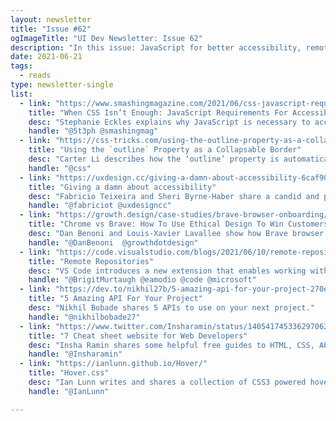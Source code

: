 ```yaml
---
layout: newsletter
title: "Issue #62"
ogImageTitle: "UI Dev Newsletter: Issue 62"
description: "In this issue: JavaScript for better accessibility, remote repositories, web Development cheatsheets, and more."
date: 2021-06-21
tags:
  - reads
type: newsletter-single
list:
  - link: "https://www.smashingmagazine.com/2021/06/css-javascript-requirements-accessible-components/"
    title: "When CSS Isn’t Enough: JavaScript Requirements For Accessible Components"
    desc: "Stephanie Eckles explains why JavaScript is necessary to accomplish focus management, respond to keyboard events, and toggle ARIA attributes."
    handle: "@5t3ph @smashingmag"
  - link: "https://css-tricks.com/using-the-outline-property-as-a-collapsable-border/"
    title: "Using the `outline` Property as a Collapsable Border"
    desc: "Carter Li describes how the ‘outline’ property is automatically collapsed and how animating it doesn’t trigger layouts."
    handle: "@css"
  - link: "https://uxdesign.cc/giving-a-damn-about-accessibility-6caf90be5a40"
    title: "Giving a damn about accessibility"
    desc: "Fabricio Teixeira and Sheri Byrne-Haber share a candid and practical accessibility handbook for designers."
    handle: "@fabriciot @uxdesigncc"
  - link: "https://growth.design/case-studies/brave-browser-onboarding/"
    title: "Chrome vs Brave: How To Use Ethical Design To Win Customers"
    desc: "Dan Benoni and Louis-Xavier Lavallee show how Brave browser uses ethical design in its onboarding and user retention strategy as a competitive advantage."
    handle: "@DanBenoni  @growthdotdesign"
  - link: "https://code.visualstudio.com/blogs/2021/06/10/remote-repositories"
    title: "Remote Repositories"
    desc: "VS Code introduces a new extension that enables working with source code repositories from GitHub quickly and safely inside VS Code without cloning it to your computer."
    handle: "@BrigitMurtaugh @eamodio @code @microsoft"
  - link: "https://dev.to/nikhil27b/5-amazing-api-for-your-project-270e"
    title: "5 Amazing API For Your Project"
    desc: "Nikhil Bobade shares 5 APIs to use on your next project."
    handle: "@nikhilbobade27"
  - link: "https://www.twitter.com/Insharamin/status/1405417453362970624"
    title: "7 Cheat sheet website for Web Developers"
    desc: "Insha Ramin shares some helpful free guides to HTML, CSS, API, React, and many more."
    handle: "@Insharamin"
  - link: "https://ianlunn.github.io/Hover/"
    title: "Hover.css"
    desc: "Ian Lunn writes and shares a collection of CSS3 powered hover effects to be applied to links, buttons, logos, SVG, featured images, and more."
    handle: "@IanLunn"

---
```

